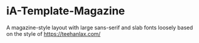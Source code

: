 # iA-Template-Magazine
A magazine-style layout with large sans-serif and slab fonts loosely based on the style of https://teehanlax.com/

